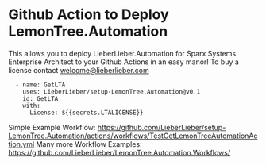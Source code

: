Github Action to Deploy LemonTree.Automation
==================================
This allows you to deploy LieberLieber.Automation for Sparx Systems Enterprise Architect to your Github Actions in an easy manor!
To buy a license contact welcome@lieberlieber.com

      - name: GetLTA
        uses: LieberLieber/setup-LemonTree.Automation@v0.1
        id: GetLTA
        with:
          License: ${{secrets.LTALICENSE}}

Simple Example Workflow: https://github.com/LieberLieber/setup-LemonTree.Automation/actions/workflows/TestGetLemonTreeAutomationAction.yml
Many more Workflow Examples: https://github.com/LieberLieber/LemonTree.Automation.Workflows/
